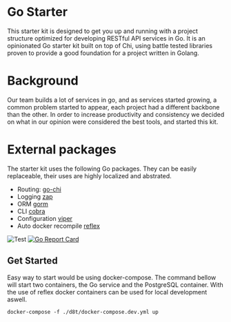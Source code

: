 # Go Starter
This starter kit is designed to get you up and running with a project structure optimized for developing RESTful API services in Go. It is an opinionated Go starter kit built on top of Chi, using battle tested libraries proven to provide a good
foundation for a project written in Golang.

# Background
Our team builds a lot of services in go, and as services started growing, a common problem started to appear, each project had a different backbone than the other. In order to increase productivity and consistency we decided on what in our opinion
were considered the best tools, and started this kit.

# External packages
The starter kit uses the following Go packages. They can be easily replaceable, their uses are highly localized and abstrated.
  * Routing: [go-chi](https://github.com/go-chi/chi)
  * Logging [zap](https://github.com/uber-go/zap)
  * ORM [gorm](https://github.com/go-gorm/gorm)
  * CLI [cobra](https://github.com/spf13/cobra)
  * Configuration [viper](https://github.com/spf13/viper)
  * Auto docker recompile [reflex](https://github.com/acim/go-reflex)

![Test](https://github.com/oakeshq/go-starter/workflows/Test/badge.svg)
[![Go Report Card](https://goreportcard.com/badge/github.com/qreasio/go-starter-kit)](https://goreportcard.com/report/github.com/qreasio/go-starter-kit)

## Get Started
Easy way to start would be using docker-compose. The command bellow will start two containers, the Go service and the PostgreSQL container. With the use of reflex docker containers can be used for local development aswell.
```
docker-compose -f ./d8t/docker-compose.dev.yml up
```
